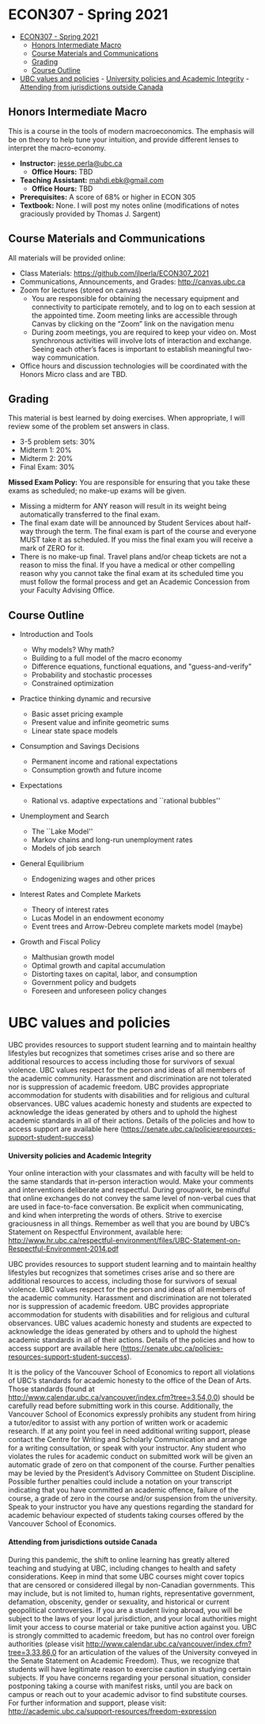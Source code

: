 # ECON307 - Spring 2021
- [ECON307 - Spring 2021](#econ307---spring-2021)
  - [Honors Intermediate Macro](#honors-intermediate-macro)
  - [Course Materials and Communications](#course-materials-and-communications)
  - [Grading](#grading)
  - [Course Outline](#course-outline)
- [UBC values and policies](#ubc-values-and-policies)
      - [University policies and Academic Integrity](#university-policies-and-academic-integrity)
      - [Attending from jurisdictions outside Canada](#attending-from-jurisdictions-outside-canada)

## Honors Intermediate Macro
 This is a course in the tools of modern macroeconomics.  The emphasis will be on theory to help tune your intuition, and provide different lenses to interpret the macro-economy.

- **Instructor:** jesse.perla@ubc.ca
  - **Office Hours:** TBD
- **Teaching Assistant:** mahdi.ebk@gmail.com
  - **Office Hours:** TBD
- **Prerequisites:**  A score of 68\% or higher in ECON 305
- **Textbook:** None.  I will post my notes online (modifications of notes graciously provided by Thomas J. Sargent)

## Course Materials and Communications
All materials will be provided online:
- Class Materials: https://github.com/jlperla/ECON307_2021
- Communications, Announcements, and Grades: http://canvas.ubc.ca
- Zoom for lectures (stored on canvas)
  - You are responsible for obtaining the necessary equipment and connectivity to participate remotely, and to log on to each session at the appointed time. Zoom meeting links are accessible through Canvas by clicking on the “Zoom” link on the navigation menu
  - During zoom meetings, you are required to keep your video on. Most synchronous activities will involve lots of interaction and exchange. Seeing each other’s faces is important to establish meaningful two-way communication.
- Office hours and discussion technologies will be coordinated with the Honors Micro class and are TBD.

## Grading
This material is best learned by doing exercises.  When appropriate, I will review some of the problem set answers in class.
- 3-5 problem sets: 30%
- Midterm 1: 20%
- Midterm 2: 20%
- Final Exam: 30%

**Missed Exam Policy:** You are responsible for ensuring that you take these exams as scheduled; no make-up exams will be given.
- Missing a midterm for ANY reason will result in its weight being automatically transferred to the final exam.
- The final exam date will be announced by Student Services about half-way through the term. The final exam is part of the course and everyone MUST take it as scheduled. If you miss the final exam you will receive a mark of ZERO for it.
- There is no make-up final. Travel plans and/or cheap tickets are not a reason to miss the final. If you have a medical	or other compelling reason why you cannot take the final exam at its scheduled time you must follow the formal process and get an Academic Concession from your Faculty Advising Office.



## Course Outline

- Introduction and Tools

    - Why models? Why math?
    - Building to a full model of the macro economy
    - Difference equations, functional equations, and "guess-and-verify"
    - Probability and stochastic processes
    - Constrained optimization

- Practice thinking dynamic and recursive

    - Basic asset pricing example
    - Present value and infinite geometric sums
    - Linear state space models

- Consumption and Savings Decisions

    - Permanent income and rational expectations
    - Consumption growth and future income

- Expectations

    - Rational vs. adaptive expectations and ``rational bubbles''

- Unemployment and Search

    - The ``Lake Model''
    - Markov chains and long-run unemployment rates
    - Models of job search

- General Equilibrium

    - Endogenizing wages and other prices

- Interest Rates and Complete Markets

    - Theory of interest rates
    - Lucas Model in an endowment economy
    - Event trees and Arrow-Debreu complete markets model (maybe)

- Growth and Fiscal Policy

    - Malthusian growth model
    - Optimal growth and capital accumulation
    - Distorting taxes on capital, labor, and consumption
    - Government policy and budgets
    - Foreseen and unforeseen policy changes


# UBC values and policies

UBC provides resources to support student learning and to maintain healthy lifestyles but recognizes that sometimes crises arise and so there are additional resources to access including those for survivors of sexual violence. UBC values respect for the person and ideas of all members of the academic community. Harassment and discrimination are not tolerated nor is suppression of academic freedom. UBC provides appropriate accommodation for students with disabilities and for religious and cultural observances. UBC values academic honesty and students are expected to acknowledge the ideas generated by others and to uphold the highest academic standards in all of their actions. Details of the policies and how to access support are available here (https://senate.ubc.ca/policiesresources-support-student-success)

#### University policies and Academic Integrity

Your online interaction with your classmates and with faculty will be held to the same standards that in-person interaction would. Make your comments and interventions deliberate and respectful. During groupwork, be mindful that online exchanges do not convey the same level of non-verbal cues that are used in face-to-face conversation. Be explicit when communicating, and kind when interpreting the words of others. Strive to exercise graciousness in all things. Remember as well that you are bound by UBC’s Statement on Respectful Environment, available here: http://www.hr.ubc.ca/respectful-environment/files/UBC-Statement-on-Respectful-Environment-2014.pdf


UBC provides resources to support student learning and to maintain healthy lifestyles but recognizes that sometimes crises arise and so there are additional resources to access, including those for survivors of sexual violence. UBC values respect for the person and ideas of all members of the academic community. Harassment and discrimination are not tolerated nor is suppression of academic freedom. UBC provides appropriate accommodation for students with disabilities and for religious and cultural observances. UBC values academic honesty and students are expected to acknowledge the ideas generated by others and to uphold the highest academic standards in all of their actions. Details of the policies and how to access support are available here (https://senate.ubc.ca/policies-resources-support-student-success).

It is the policy of the Vancouver School of Economics to report all violations of UBC’s standards for academic honesty to the office of the Dean of Arts. Those standards (found at http://www.calendar.ubc.ca/vancouver/index.cfm?tree=3,54,0,0) should be carefully read before submitting work in this course. Additionally, the Vancouver School of  Economics expressly prohibits any student from hiring a tutor/editor to assist with any portion of written work or academic research. If at any point you feel in need additional writing support, please contact the Centre for Writing and Scholarly Communication and arrange for a writing consultation, or speak with your instructor. Any student who violates the rules for academic conduct on submitted work will be given an automatic grade of zero on that component of the course. Further penalties may be levied by the President’s Advisory Committee on Student Discipline. Possible further penalties could include a notation on your transcript indicating that you have committed an academic offence, failure of the course, a grade of zero in the course and/or suspension from the university. Speak to your instructor you have any questions regarding the standard for academic behaviour expected of students taking courses offered by the Vancouver School of Economics.

#### Attending from jurisdictions outside Canada

During this pandemic, the shift to online learning has greatly altered teaching and studying at UBC, including changes to health and safety considerations. Keep in mind that some UBC courses might cover topics that are censored or considered illegal by non-Canadian governments. This may include, but is not limited to, human rights, representative government, defamation, obscenity, gender or sexuality, and historical or current geopolitical controversies. If you are a student living abroad, you will be subject to the laws of your local jurisdiction, and your local authorities might limit your access to course material or take punitive action against you. UBC is strongly committed to academic freedom, but has no control over foreign authorities (please visit http://www.calendar.ubc.ca/vancouver/index.cfm?tree=3,33,86,0 for an articulation of the values of the University conveyed in the Senate Statement on Academic Freedom). Thus, we recognize that students will have legitimate reason to exercise caution in studying certain subjects. If you have concerns regarding your personal situation, consider postponing taking a course with manifest risks, until you are back on campus or reach out to your academic advisor to find substitute courses. For further information and support, please visit: http://academic.ubc.ca/support-resources/freedom-expression 


